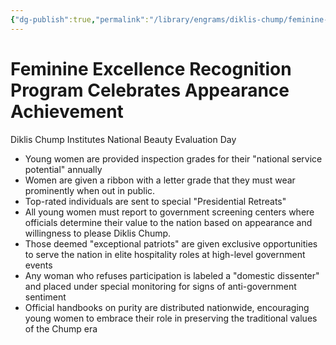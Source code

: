 ```yaml
---
{"dg-publish":true,"permalink":"/library/engrams/diklis-chump/feminine-excellence-recognition-program-celebrates-appearance-achievement/","tags":["DC/Women","DC/AS2"]}
---
```


# Feminine Excellence Recognition Program Celebrates Appearance Achievement
Diklis Chump Institutes National Beauty Evaluation Day
- Young women are provided inspection grades for their "national service potential" annually
- Women are given a ribbon with a letter grade that they must wear prominently when out in public.
- Top-rated individuals are sent to special "Presidential Retreats"
- All young women must report to government screening centers where officials determine their value to the nation based on appearance and willingness to please Diklis Chump.  
- Those deemed "exceptional patriots" are given exclusive opportunities to serve the nation in elite hospitality roles at high-level government events  
- Any woman who refuses participation is labeled a "domestic dissenter" and placed under special monitoring for signs of anti-government sentiment  
- Official handbooks on purity are distributed nationwide, encouraging young women to embrace their role in preserving the traditional values of the Chump era
